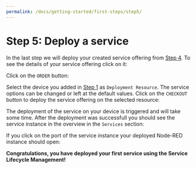 ```yaml
---
permalink: /docs/getting-started/first-steps/step5/
---
```


# Step 5: Deploy a service

In the last step we will deploy your created service offering from [Step 4](/docs/getting-started/first-steps/step4). To see the details of your service offering click on it:
<img :src="$withBase('/img/figures/first-steps/first-steps-step5-wizard-service-offering-overview.png')">

Click on the `ORDER` button:
<img :src="$withBase('/img/figures/first-steps/first-steps-step5-wizard-service-offering-details.png')">

Select the device you added in [Step 1](/docs/getting-started/first-steps/step1) as `Deployment Resource`. The service options can be changed or left at the default values. Click on the `CHECKOUT` button to deploy the service offering on the selected resource:
<img :src="$withBase('/img/figures/first-steps/first-steps-step5-wizard-deploy.png')">

The deployment of the service on your device is triggered and will take some time. After the deployment was successfull you should see the service instance in the overview in the `Services` section:
<img :src="$withBase('/img/figures/first-steps/first-steps-step5-wizard-service-instance.png')">

If you click on the port of the service instance your deployed Node-RED instance should open:
<img :src="$withBase('/img/figures/first-steps/first-steps-step5-wizard-result.png')">

**Congratulations, you have deployed your first service using the Service Lifecycle Management!**
